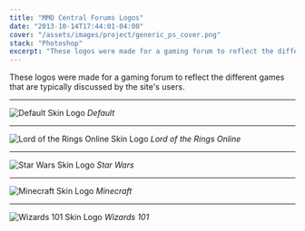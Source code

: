 ```yaml
---
title: "MMO Central Forums Logos"
date: "2013-10-14T17:44:01-04:00"
cover: "/assets/images/project/generic_ps_cover.png"
stack: "Photoshop"
excerpt: "These logos were made for a gaming forum to reflect the different games that are typically discussed by the site's users."
---
```


These logos were made for a gaming forum to reflect the different games that are typically discussed by the site's users.

---

![Default Skin Logo](/assets/images/project/mmocentral_logo.png)
_Default_

---

![Lord of the Rings Online Skin Logo](/assets/images/project/mmocentral_logo_lotro.png)
_Lord of the Rings Online_

---

![Star Wars Skin Logo](/assets/images/project/mmocentral_logo_starwars.png)
_Star Wars_

---

![Minecraft Skin Logo](/assets/images/project/mmocentral_logo_minecraft.png)
_Minecraft_

---

![Wizards 101 Skin Logo](/assets/images/project/mmocentral_logo_wizards101.png)
_Wizards 101_
